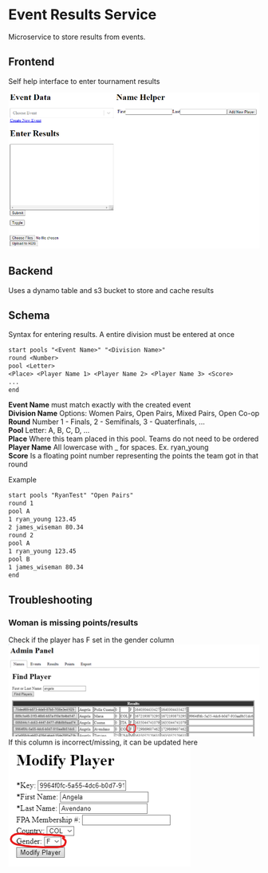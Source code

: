 # Event Results Service

Microservice to store results from events.

## Frontend
Self help interface to enter tournament results

![Preview](preview.png)  

## Backend
Uses a dynamo table and s3 bucket to store and cache results

## Schema
Syntax for entering results. A entire division must be entered at once

```
start pools "<Event Name>" "<Division Name>"
round <Number>
pool <Letter>
<Place> <Player Name 1> <Player Name 2> <Player Name 3> <Score>
...
end
```

**Event Name** must match exactly with the created event  
**Division Name** Options: Women Pairs, Open Pairs, Mixed Pairs, Open Co-op  
**Round** Number 1 - Finals, 2 - Semifinals, 3 - Quaterfinals, ...  
**Pool** Letter: A, B, C, D, ...  
**Place** Where this team placed in this pool. Teams do not need to be ordered  
**Player Name** All lowercase with _ for spaces. Ex. ryan_young  
**Score** Is a floating point number representing the points the team got in that round


Example
```
start pools "RyanTest" "Open Pairs"
round 1
pool A
1 ryan_young 123.45
2 james_wiseman 80.34
round 2
pool A
1 ryan_young 123.45
pool B
1 james_wiseman 80.34
end
```

## Troubleshooting
### Woman is missing points/results
Check if the player has F set in the gender column  
![F to specify female](image.png)  
If this column is incorrect/missing, it can be updated here  
![alt text](image-1.png)
